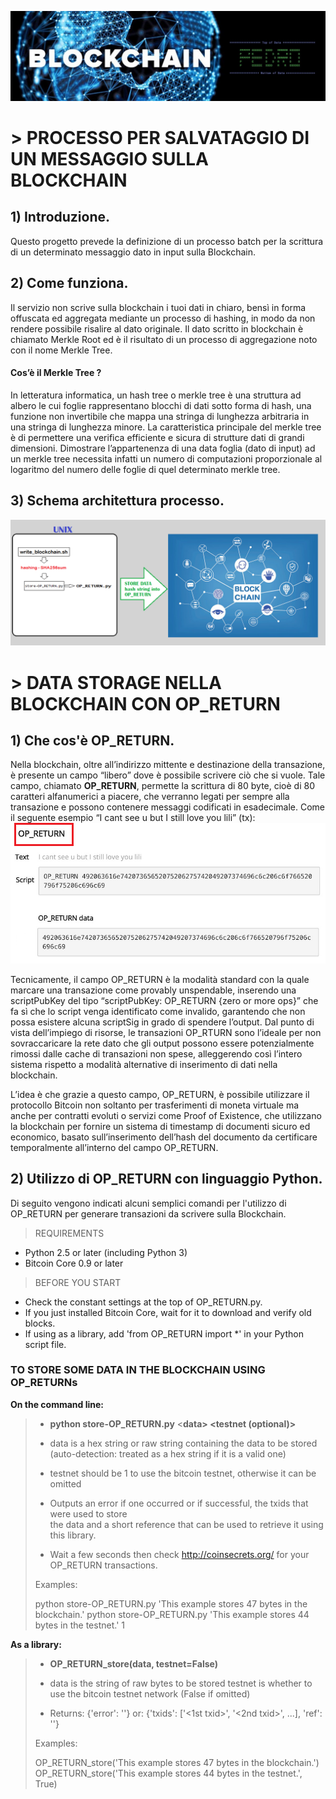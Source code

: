 ![logo_project](./images/logo_project_pedro.jpg)


# > PROCESSO PER SALVATAGGIO DI UN MESSAGGIO SULLA BLOCKCHAIN


## 1)	Introduzione.
Questo progetto prevede la definizione di un processo batch per la scrittura di un determinato messaggio dato in input sulla Blockchain.
 

## 2)	Come funziona.

Il servizio non scrive sulla blockchain i tuoi dati in chiaro, bensì in forma offuscata ed aggregata mediante un processo di hashing, in modo da non rendere possibile risalire al dato originale. Il dato scritto in blockchain è chiamato Merkle Root ed è il risultato di un processo di aggregazione noto con il nome Merkle Tree.

#### Cos’è il Merkle Tree ? 

In letteratura informatica, un hash tree o merkle tree è una struttura ad albero le cui foglie rappresentano blocchi di dati sotto forma di hash, una funzione non invertibile che mappa una stringa di lunghezza arbitraria in una stringa di lunghezza minore. La caratteristica principale del merkle tree è di permettere una verifica efficiente e sicura di strutture dati di grandi dimensioni.
Dimostrare l’appartenenza di una data foglia (dato di input) ad un merkle tree necessita infatti un numero di computazioni proporzionale al logaritmo del numero delle foglie di quel determinato merkle tree.
 
## 3) Schema architettura processo.

![schema_processo](./images/schema.png)
 

# > DATA STORAGE NELLA BLOCKCHAIN CON OP_RETURN

## 1)	Che cos'è OP_RETURN.

Nella blockchain, oltre all’indirizzo mittente e destinazione della transazione, è presente un campo “libero” dove è possibile scrivere ciò che si vuole. Tale campo, chiamato **OP_RETURN**, permette la scrittura di 80 byte, cioè di 80 caratteri alfanumerici a piacere, che verranno legati per sempre alla transazione e possono contenere messaggi codificati in esadecimale.
Come il seguente esempio “I cant see u but I still love you lili” (tx):
![OP_RETURN](./images/OP_RETURN.png)

Tecnicamente, il campo OP_RETURN è la modalità standard con la quale marcare una transazione come provably unspendable, inserendo una scriptPubKey del tipo “scriptPubKey: OP_RETURN {zero or more ops}” che fa sì che lo script venga identificato come invalido, garantendo che non possa esistere alcuna scriptSig in grado di spendere l’output. Dal punto di vista dell’impiego di risorse, le transazioni OP_RTURN sono l’ideale per non sovraccaricare la rete dato che gli output possono essere potenzialmente rimossi dalle cache di transazioni non spese, alleggerendo così l’intero sistema rispetto a modalità alternative di inserimento di dati nella blockchain.

L’idea è che grazie a questo campo, OP_RETURN, è possibile utilizzare il protocollo Bitcoin non soltanto per trasferimenti di moneta virtuale ma anche per contratti evoluti o servizi come Proof of Existence, che utilizzano la blockchain per fornire un sistema di timestamp di documenti sicuro ed economico, basato sull’inserimento dell’hash del documento da certificare temporalmente all’interno del campo OP_RETURN.


## 2) Utilizzo di OP_RETURN con linguaggio Python.

Di seguito vengono indicati alcuni semplici comandi per l'utilizzo di OP_RETURN per generare transazioni da scrivere sulla Blockchain.
   

>REQUIREMENTS
* Python 2.5 or later (including Python 3)
* Bitcoin Core 0.9 or later
 
>BEFORE YOU START 
* Check the constant settings at the top of OP_RETURN.py. 
* If you just installed Bitcoin Core, wait for it to download and verify old blocks.
* If using as a library, add 'from OP_RETURN import *' in your Python script file.
 

### TO STORE SOME DATA IN THE BLOCKCHAIN USING OP_RETURNs

**On the command line:**

>* **python store-OP_RETURN.py** <**data> <testnet (optional)>**
> 
>  - data is a hex string or raw string containing the data to be stored 
>    (auto-detection: treated as a hex string if it is a valid one)   
>  - testnet should be 1 to use the bitcoin testnet, otherwise it can be omitted 
> 
>  - Outputs an error if one occurred or if successful, the txids that were used to store  
>    the data and a short reference that can be used to retrieve it using this library. 
>  
>  - Wait a few seconds then check http://coinsecrets.org/ for your OP_RETURN transactions. 
>  
> Examples:
> 
>  python store-OP_RETURN.py 'This example stores 47 bytes in the blockchain.' 
>  python store-OP_RETURN.py 'This example stores 44 bytes in the testnet.' 1
   
    
**As a library:**
 
>* **OP_RETURN_store(data, testnet=False)**
> 
>  - data is the string of raw bytes to be stored 
>    testnet is whether to use the bitcoin testnet network (False if omitted) 
>   
>  - Returns: {'error': '<some error string>'} 
>         or: {'txids': ['<1st txid>', '<2nd txid>', ...],
>              'ref': '<ref for retrieving data>'}
>             
> Examples:
>  
>  OP_RETURN_store('This example stores 47 bytes in the blockchain.')  
>  OP_RETURN_store('This example stores 44 bytes in the testnet.', True)
  

